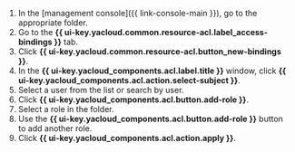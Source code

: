 1. In the [management console]({{ link-console-main }}), go to the appropriate folder.
1. Go to the **{{ ui-key.yacloud.common.resource-acl.label_access-bindings }}** tab.
1. Click **{{ ui-key.yacloud.common.resource-acl.button_new-bindings }}**.
1. In the **{{ ui-key.yacloud_components.acl.label.title }}** window, click **{{ ui-key.yacloud_components.acl.action.select-subject }}**.
1. Select a user from the list or search by user.
1. Click **{{ ui-key.yacloud_components.acl.button.add-role }}**.
1. Select a role in the folder.
1. Use the **{{ ui-key.yacloud_components.acl.button.add-role }}** button to add another role.
1. Click **{{ ui-key.yacloud_components.acl.action.apply }}**.